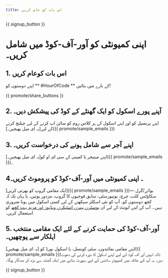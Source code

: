 ```yaml
---
title: اس بات کو عام کریں
---
```


{{ signup_button }}

# اپنی کمیونٹی کو آور-آف-کوڈ میں شامل کریں۔

## 1. اس بات کوعام کریں

اپنے دوستوں کو ** #HourOfCode ** کے بارے میں بتائیں!

{{ promote/share_buttons }}

## 2. آپنے پورے اسکول کو ایک گھنٹے کے کوڈ کی پیشکش دیں۔

اپنے پرنسپل کو اور اپنے اسکول کے ہر کلاس روم کو سائن اپ کرنے کے لیے چیلنج کرنے کے لیے[یہ ای میل بھیجیں۔]({{ promote/sample_emails }})

## 3. اپنے آجر سے شامل ہونے کی درخواست کریں۔

اپنے مینیجر یا کمپنی کے سی ای او کو[یہ ای میل بھیجیں۔]({{ promote/sample_emails }})۔

## 4۔ اپنی کمیونٹی میں آور-آف-کوڈ کو پروموٹ کریں۔

[ایک مقامی گروپ کو بھرتی کریں]({{ promote/sample_emails }})— بوائے/گرل سکاؤٹس کلب، چرچ، یونیورسٹی، سابق فوجیوں کا گروپ، مزدور یونین، یا یہاں تک کہ کچھ دوستوں کو۔ آپ کو نئی اسکلز سیکھنے کے لیے کسی اسکول میں ہونا ضروری نہیں۔. آپ کے اپنے ایونٹ کے لیے ان [پوسٹرز، بینرز، اسٹیکرز، ویڈیوز اور مزید بہت کچھ](/promote/resources) کو استعمال کریں۔

## 5. آور-آف-کوڈ کی حمایت کرنے کے لئے ایک مقامی منتخب اہلکار سے پوچھیں۔

اپنے مقامی نمائندوں، سٹی کونسل، یا اسکول بورڈ کو [یہ ای میل بھیجیں]({{ promote/sample_emails }})تاکہ انہیں آور آف کوڈ کے لیے اپنے اسکول کا دورہ کرنے کی دعوت دیں۔ یہ آپ کے علاقہ میں کمپیوٹر سائنس کے لیے سپورٹ بنانے میں ایک گھنٹہ سے بڑھ کر مددگار ہوگا۔

{{ signup_button }}